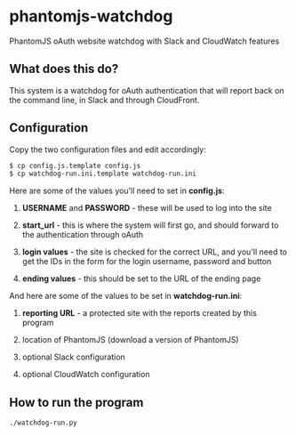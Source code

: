 # phantomjs-watchdog
PhantomJS oAuth website watchdog with Slack and CloudWatch features

## What does this do?
This system is a watchdog for oAuth authentication that will report
back on the command line, in Slack and through CloudFront.

## Configuration
Copy the two configuration files and edit accordingly:

```bash
$ cp config.js.template config.js
$ cp watchdog-run.ini.template watchdog-run.ini
```

Here are some of the values you'll need to set in **config.js**:

1. **USERNAME** and **PASSWORD** - these will be used to log into the site

2. **start_url** - this is where the system will first go, and should
forward to the authentication through oAuth

3. **login values** - the site is checked for the correct URL, and you'll
need to get the IDs in the form for the login username, password and
button

4. **ending values** - this should be set to the URL of the ending page

And here are some of the values to be set in **watchdog-run.ini**:

1. **reporting URL** - a protected site with the reports created by this
program

2. location of PhantomJS (download a version of PhantomJS)

3. optional Slack configuration

4. optional CloudWatch configuration

## How to run the program
```bash
./watchdog-run.py
```
